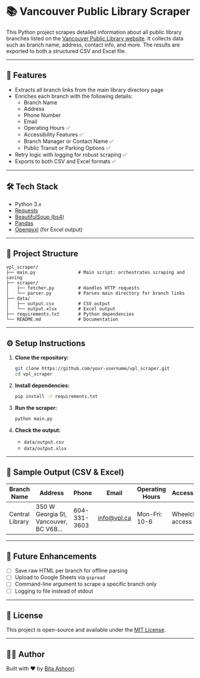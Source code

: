 # 📚 Vancouver Public Library Scraper

This Python project scrapes detailed information about all public library branches listed on the [Vancouver Public Library website](https://www.vpl.ca/hours-locations). It collects data such as branch name, address, contact info, and more. The results are exported to both a structured CSV and Excel file.

---

## 🚀 Features

- Extracts all branch links from the main library directory page
- Enriches each branch with the following details:
  - Branch Name
  - Address
  - Phone Number
  - Email
  - Operating Hours ✅
  - Accessibility Features ✅
  - Branch Manager or Contact Name ✅
  - Public Transit or Parking Options ✅
- Retry logic with logging for robust scraping ✅
- Exports to both CSV and Excel formats ✅

---

## 🛠️ Tech Stack

- Python 3.x
- [Requests](https://docs.python-requests.org/en/latest/)
- [BeautifulSoup (bs4)](https://www.crummy.com/software/BeautifulSoup/)
- [Pandas](https://pandas.pydata.org/)
- [Openpyxl](https://openpyxl.readthedocs.io/en/stable/) (for Excel output)

---

## 📁 Project Structure

```
vpl_scraper/
├── main.py                # Main script: orchestrates scraping and saving
├── scraper/
│   ├── fetcher.py         # Handles HTTP requests
│   └── parser.py          # Parses main directory for branch links
├── data/
│   ├── output.csv         # CSV output
│   └── output.xlsx        # Excel output
├── requirements.txt       # Python dependencies
└── README.md              # Documentation
```

---

## ⚙️ Setup Instructions

1. **Clone the repository:**
   ```bash
   git clone https://github.com/your-username/vpl_scraper.git
   cd vpl_scraper
   ```

2. **Install dependencies:**
   ```bash
   pip install -r requirements.txt
   ```

3. **Run the scraper:**
   ```bash
   python main.py
   ```

4. **Check the output:**
   - `data/output.csv`
   - `data/output.xlsx`

---

## 📝 Sample Output (CSV & Excel)

| Branch Name      | Address                               | Phone        | Email        | Operating Hours | Accessibility | Branch Contact | Transit / Parking |
|------------------|----------------------------------------|--------------|--------------|------------------|----------------|------------------|--------------------|
| Central Library  | 350 W Georgia St, Vancouver, BC V6B... | 604-331-3603 | info@vpl.ca  | Mon-Fri: 10-6    | Wheelchair access | Jane Doe       | Near SkyTrain     |

---

## 🔄 Future Enhancements

- [ ] Save raw HTML per branch for offline parsing
- [ ] Upload to Google Sheets via `gspread`
- [ ] Command-line argument to scrape a specific branch only
- [ ] Logging to file instead of stdout

---

## 📜 License

This project is open-source and available under the [MIT License](LICENSE).

---

## 🙋‍♀️ Author

Built with ❤️ by [Bita Ashoori](https://github.com/bashoori)
